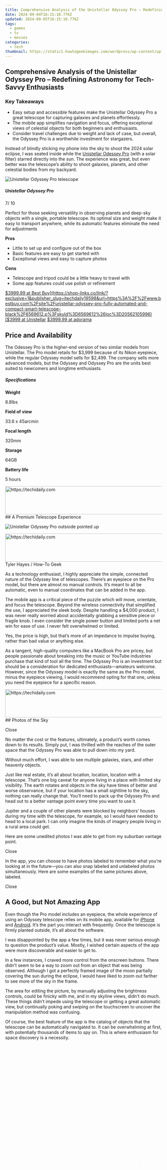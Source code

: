 ```yaml
---
title: Comprehensive Analysis of the Unistellar Odyssey Pro – Redefining Astronomy for Tech-Savvy Enthusiasts
date: 2024-09-04T16:15:10.776Z
updated: 2024-09-05T16:15:10.776Z
tags:
  - games
  - tv
  - movies
categories:
  - tech
thumbnail: https://static1.howtogeekimages.com/wordpress/wp-content/uploads/wm/2024/04/unistellar-odyssey-pro-on-its-tripod.JPG
---
```


## Comprehensive Analysis of the Unistellar Odyssey Pro – Redefining Astronomy for Tech-Savvy Enthusiasts

### Key Takeaways

* Easy setup and accessible features make the Unistellar Odyssey Pro a great telescope for capturing galaxies and planets effortlessly.
* The mobile app simplifies navigation and focus, offering exceptional views of celestial objects for both beginners and enthusiasts.
* Consider travel challenges due to weight and lack of case, but overall, the Odyssey Pro is a worthwhile investment for stargazers.

 Instead of blindly sticking my phone into the sky to shoot the 2024 solar eclipse, I was seated inside while the [Unistellar Odessey Pro](https://shop.unistellar.com/products/odyssey-pro) (with a solar filter) starred directly into the sun. The experience was great, but even better was the telescope’s ability to shoot galaxies, planets, and other celestial bodies from my backyard.

![Unistellar Odyssey Pro telescope](https://static1.howtogeekimages.com/wordpress/wp-content/uploads/2024/04/cleanshot-2024-04-12-at-13-18-45-2x.png) 

#####  Unistellar Odyssey Pro

7/ 10 

Perfect for those seeking versatility in observing planets and deep-sky objects with a single, portable telescope. Its optimal size and weight make it easy to transport anywhere, while its automatic features eliminate the need for adjustments

**Pros** 
* Little to set up and configure out of the box
* Basic features are easy to get started with
* Exceptional views and easy to capture photos

**Cons** 
* Telescope and tripod could be a little heavy to travel with
* Some app features could use polish or refinement

[$3999.99 at Best Buy](https://shop-links.co/link/?exclusive=1&publisher_slug=itechdaily19598&url=https%3A%2F%2Fwww.bestbuy.com%2Fsite%2Funistellar-odyssey-pro-fully-automated-and-compact-smart-telescope-black%2F6569612.p%3FskuId%3D6569612%26loc%3D20562105996) [$3999 at Unistellar](https://shop.unistellar.com/products/odyssey-pro?variant=40831247056919) [$3999.99 at adorama](https://adorama.rfvk.net/c/156932/51926/1036?subId1=UUhtgUeUpU2002701&subId2=ehtg&u=https%3A%2F%2Fwww.adorama.com%2Funiunodseypr.html) 

##  Price and Availability

 The Odessey Pro is the higher-end version of two similar models from Unistellar. The Pro model retails for $3,999 because of its Nikon eyepiece, while the regular Odyssey model sells for $2,499\. The company sells more advanced models, but the Odyssey and Odyssey Pro are the units best suited to newcomers and longtime enthusiasts.

#####  Specifications

**Weight** 

 8.8lbs 

**Field of view** 

 33.6 x 45arcmin 

**Focal length** 

 320mm 

**Storage** 

 64GB 

**Battery life** 

 5 hours 

<!-- affiliate ads begin -->
<a href="https://appsumo.8odi.net/c/5597632/2137413/7443" target="_top" id="2137413">
  <img src="//a.impactradius-go.com/display-ad/7443-2137413" border="0" alt="https://techidaily.com" width="728" height="90"/>
</a>
<img height="0" width="0" src="https://appsumo.8odi.net/i/5597632/2137413/7443" style="position:absolute;visibility:hidden;" border="0" />
<!-- affiliate ads end -->
##  A Premium Telescope Experience

![Unistellar Odyssey Pro outsiode pointed up](https://static1.howtogeekimages.com/wordpress/wp-content/uploads/wm/2024/04/unistellar-odyssey-pro-outsiode-pointed-up.JPG) 

<!-- affiliate ads begin -->
<a href="https://aligracehair.sjv.io/c/5597632/2012420/19272" target="_top" id="2012420">
  <img src="//a.impactradius-go.com/display-ad/19272-2012420" border="0" alt="https://techidaily.com" width="728" height="90"/>
</a>
<img height="0" width="0" src="https://aligracehair.sjv.io/i/5597632/2012420/19272" style="position:absolute;visibility:hidden;" border="0" />
<!-- affiliate ads end -->
Tyler Hayes / How-To Geek

 As a technology enthusiast, I highly appreciate the simple, connected nature of the Odyssey line of telescopes. There’s an eyepiece on the Pro model, but there are almost no manual controls. It’s meant to all be automatic, even to manual coordinates that can be added in the app.

 The mobile app is a critical piece of the puzzle which will move, orientate, and focus the telescope. Beyond the wireless connectivity that simplified the use, I appreciated the sleek body. Despite handling a $4,000 product, I was never really worried about accidentally grabbing a sensitive piece or fragile knob. I even consider the single power button and limited ports a net win for ease of use. I never felt overwhelmed or limited.

 Yes, the price is high, but that’s more of an impedance to impulse buying, rather than bad value or anything else.

 As a tangent, high-quality computers like a MacBook Pro are pricey, but people passionate about breaking into the music or YouTube industries purchase that kind of tool all the time. The Odyssey Pro is an investment but should be a consideration for dedicated enthusiasts—amateurs welcome. However, since the Odyssey model is exactly the same as the Pro model, minus the eyepiece viewing, I would recommend opting for that one, unless you need the eyepiece for a specific reason.

<!-- affiliate ads begin -->
<a href="https://appsumo.8odi.net/c/5597632/2123734/7443" target="_top" id="2123734">
  <img src="//a.impactradius-go.com/display-ad/7443-2123734" border="0" alt="https://techidaily.com" width="728" height="90"/>
</a>
<img height="0" width="0" src="https://appsumo.8odi.net/i/5597632/2123734/7443" style="position:absolute;visibility:hidden;" border="0" />
<!-- affiliate ads end -->
##  Photos of the Sky

Close 

 No matter the cost or the features, ultimately, a product’s worth comes down to its results. Simply put, I was thrilled with the reaches of the outer space that the Odyssey Pro was able to pull down into my yard.

 Without much effort, I was able to see multiple galaxies, stars, and other heavenly objects.

 Just like real estate, it’s all about location, location, location with a telescope. That’s one big caveat for anyone living in a place with limited sky visibility. The earth rotates and objects in the sky have times of better and worse observance, but if your location has a small sightline to the sky, nothing can really change that. You’ll need to pack up the Odyssey Pro and head out to a better vantage point every time you want to use it.

 Jupiter and a couple of other planets were blocked by neighbors’ houses during my time with the telescope, for example, so I would have needed to head to a local park. I can only imagine the kinds of imagery people living in a rural area could get.

 Here are some unedited photos I was able to get from my suburban vantage point.

Close 

 In the app, you can choose to have photos labeled to remember what you're looking at in the future—you can also snap labeled and unlabeled photos simultaneously. Here are some examples of the same pictures above, labeled.

Close 

##  A Good, but Not Amazing App

 Even though the Pro model includes an eyepiece, the whole experience of using an Odyssey telescope relies on its mobile app, available for [iPhone](https://apps.apple.com/ca/app/unistellar/id1435141427?l=fr-CA&%5Fga=2.51406889.1487549971.1713455674-650011739.1711638048&%5Fgac=1.21017289.1713455674.Cj0KCQjwiYOxBhC5ARIsAIvdH51zt4aeq0X0svsM6cEevnRvGVzcPKiXAINzFnDaMGjvFZunRsYJgRgaAmImEALw%5FwcB) and [Android](https://www.anrdoezrs.net/links/3607085/type/dlg/sid/UUhtgUeUpU2002701/https://play.google.com/store/apps/details?id=com.unistellar.evscope.android&hl=fr&gl=US&%5Fga=2.180625831.1487549971.1713455674-650011739.1711638048&%5Fgac=1.117455611.1713455674.Cj0KCQjwiYOxBhC5ARIsAIvdH51zt4aeq0X0svsM6cEevnRvGVzcPKiXAINzFnDaMGjvFZunRsYJgRgaAmImEALw%5FwcB). It’s the part you interact with frequently. Once the telescope is firmly planted outside, it’s all about the software.

 I was disappointed by the app a few times, but it was never serious enough to question the product’s value. Mostly, I wished certain aspects of the app were more discoverable and easier to get to.

 In a few instances, I craved more control from the onscreen buttons. There didn’t seem to be a way to zoom out from an object that was being observed. Although I got a perfectly framed image of the moon partially covering the sun during the eclipse, I would have liked to zoom out farther to see more of the sky in the frame.

 The area for editing the picture, by manually adjusting the brightness controls, could be finicky with me, and in my skyline views, didn't do much. These things didn’t impede using the telescope or getting a great automatic view, but continually poking and swiping on the touchscreen to uncover the manipulation method was confusing.

 Of course, the best feature of the app is the catalog of objects that the telescope can be automatically navigated to. It can be overwhelming at first, with potentially thousands of items to spy on. This is where enthusiasm for space discovery is a necessity.

<!-- affiliate ads begin -->
<span id="1834906">
					<video width="864" height="864" style="cursor:pointer"
           poster="//a.impactradius-go.com/display-clicktoplayimage/1834906.png"
           onclick="if(!this.playClicked){this.play();this.setAttribute('controls',true);this.playClicked=true;}">
	   <source src="//a.impactradius-go.com/display-ad/16836-1834906">
	   <img src="//a.impactradius-go.com/display-clicktoplayimage/1834906.png" style="border: none; height: 100%; width: 100%; object-fit: contain">
	</video>
	<div style="width:540px;text-align:center"><a href="javascript:window.open(decodeURIComponent('https%3A%2F%2F25home.pxf.io%2Fc%2F5597632%2F1834906%2F16836'), '_blank');void(0);">Click here</a></div>
</span>
<img height="0" width="0" src="https://imp.pxf.io/i/5597632/1834906/16836" style="position:absolute;visibility:hidden;" border="0" />
<!-- affiliate ads end -->
##  Travel May be a Chore

Close 

 As easy as the Odyssey Pro is to use at your house, there's a big temptation to want to take it out on camping trips or other excursions. Keep in mind though that the telescope itself weighs 8.8 pounds and the tripod weighs another 5.5 pounds for a total somewhere in the 14-pound range. That's not heavy per se, but it's also not lightweight. I really wish the Odyssey Pro came with a case, even just for storage, but it doesn't. The backpack that Unistellar sells is in the $400 range too.

 All that is to say, the telescope may not be the easiest to travel with for one reason or another. Keep in mind the telescope also requires power. Its built-in battery has an advertised 5-hour battery life. That rang true in my tests. I left the telescope on for about 60 minutes during the solar eclipse, having it track it and keep it in frame the entire time which resulted in about 20% battery drain. It started at 100% and when I stopped staring at the sun, through the device, it was around 80% full.

 The telescope comes with an AC power adapter with a USB-C plug on the other end, but you can use other cables or even a power bank to recharge it if you're away from the house.

 You won't be getting a lighter tripod either since the one it uses is specially designed to house the Odyssey line of telescopes. (It's a nice, sturdy tripod though.)

<!-- affiliate ads begin -->
<a href="https://appsumo.8odi.net/c/5597632/2049364/7443" target="_top" id="2049364">
  <img src="//a.impactradius-go.com/display-ad/7443-2049364" border="0" alt="https://techidaily.com" width="728" height="90"/>
</a>
<img height="0" width="0" src="https://appsumo.8odi.net/i/5597632/2049364/7443" style="position:absolute;visibility:hidden;" border="0" />
<!-- affiliate ads end -->
##  Should You Buy the Unistellar Odyssey Pro?

![Eyepiece on the Unistellar Odyssey Pro](https://static1.howtogeekimages.com/wordpress/wp-content/uploads/wm/2024/04/eyepiece-on-the-unistellar-odyssey-pro.JPG) 

Tyler Hayes / How-To Geek

 The [Unistellar Odyssey Pro](https://shop.unistellar.com/products/odyssey-pro) is unquestionably a great device for reaching into the heavens. It uncovered a completely new perspective for me on the twinkling lights I often take for granted. I especially enjoyed its ability to be a shared experience as multiple people peeked over my shoulder at its sights shown on my phone’s screen.

 If that’s the kind of space experience you’re seeking, one that fuels discovery, then I wholeheartedly recommend the Odyssey Pro. (The regular Odyssey may make more sense for most people though.) You don’t need to be a space expert yet, but if you’re interested in becoming one, this telescope may be a way to get there.

![Unistellar Odyssey Pro telescope](https://static1.howtogeekimages.com/wordpress/wp-content/uploads/2024/04/cleanshot-2024-04-12-at-13-18-45-2x.png) 

<!-- affiliate ads begin -->
<span id="1983549">
					<video width="576" height="240" style="cursor:pointer"
           poster="//a.impactradius-go.com/display-clicktoplayimage/1983549.png"
           onclick="if(!this.playClicked){this.play();this.setAttribute('controls',true);this.playClicked=true;}">
	   <source src="//a.impactradius-go.com/display-ad/22993-1983549">
	   <img src="//a.impactradius-go.com/display-clicktoplayimage/1983549.png" style="border: none; height: 100%; width: 100%; object-fit: contain">
	</video>
	<div style="width:360px;text-align:center"><a href="javascript:window.open(decodeURIComponent('https%3A%2F%2Fhomestyler.sjv.io%2Fc%2F5597632%2F1983549%2F22993'), '_blank');void(0);">Click here</a></div>
</span>
<img height="0" width="0" src="https://imp.pxf.io/i/5597632/1983549/22993" style="position:absolute;visibility:hidden;" border="0" />
<!-- affiliate ads end -->
#####  Unistellar Odyssey Pro

7/ 10 

Perfect for those seeking versatility in observing planets and deep-sky objects with a single, portable telescope. Its optimal size and weight make it easy to transport anywhere, while its automatic features eliminate the need for adjustments

[$3999.99 at Best Buy](https://shop-links.co/link/?exclusive=1&publisher_slug=itechdaily19598&url=https%3A%2F%2Fwww.bestbuy.com%2Fsite%2Funistellar-odyssey-pro-fully-automated-and-compact-smart-telescope-black%2F6569612.p%3FskuId%3D6569612%26loc%3D20562105996) [$3999 at Unistellar](https://shop.unistellar.com/products/odyssey-pro?variant=40831247056919) [$3999.99 at adorama](https://adorama.rfvk.net/c/156932/51926/1036?subId1=UUhtgUeUpU2002701&subId2=ehtg&u=https%3A%2F%2Fwww.adorama.com%2Funiunodseypr.html)

<ins class="adsbygoogle"
     style="display:block"
     data-ad-format="autorelaxed"
     data-ad-client="ca-pub-7571918770474297"
     data-ad-slot="1223367746"></ins>



<ins class="adsbygoogle"
     style="display:block"
     data-ad-client="ca-pub-7571918770474297"
     data-ad-slot="8358498916"
     data-ad-format="auto"
     data-full-width-responsive="true"></ins>

<span class="atpl-alsoreadstyle">Also read:</span>
<div><ul>
<li><a href="https://extra-resources.techidaily.com/new-choosing-faithful-hymns-download-and-modify-guide/"><u>[New] Choosing Faithful Hymns  Download and Modify Guide</u></a></li>
<li><a href="https://some-guidance.techidaily.com/new-how-to-set-up-zoom-for-video-meeting/"><u>[New] How to Set up Zoom for Video Meeting</u></a></li>
<li><a href="https://screen-sharing-recording.techidaily.com/updated-2024-approved-ideal-ios-tools-2023s-leading-choices-for-psp-gameplay/"><u>[Updated] 2024 Approved  Ideal iOS Tools  2023'S Leading Choices for PSP Gameplay</u></a></li>
<li><a href="https://video-capture.techidaily.com/updated-2024-approved-quieting-background-sounds-in-media-capture-free-and-paid/"><u>[Updated] 2024 Approved  Quieting Background Sounds in Media Capture (Free & Paid)</u></a></li>
<li><a href="https://facebook-video-footage.techidaily.com/updated-in-2024-excellent-10-tech-choices-for-livestream-monitoring/"><u>[Updated] In 2024, Excellent 10 Tech Choices for Livestream Monitoring</u></a></li>
<li><a href="https://fox-cloud.techidaily.com/updated-visionary-layout-overhauls-for-2024/"><u>[Updated] Visionary Layout Overhauls for 2024</u></a></li>
<li><a href="https://buynow-help.techidaily.com/comparing-ipad-pro-and-surface-pro-key-distinctions-revealed/"><u>Comparing IPad Pro and Surface Pro: Key Distinctions Revealed</u></a></li>
<li><a href="https://buynow-help.techidaily.com/d-link-powerline-kit-unveiled-swift-installation-rapid-file-sharing-insights/"><u>D-Link Powerline Kit Unveiled: Swift Installation, Rapid File Sharing Insights</u></a></li>
<li><a href="https://buynow-help.techidaily.com/efficient-heat-dissipation-with-a-cheap-laptop-tray-the-topmate-c302-breakdown/"><u>Efficient Heat Dissipation with a Cheap Laptop Tray: The TopMate C302 Breakdown</u></a></li>
<li><a href="https://buynow-help.techidaily.com/elevate-your-blogging-income-with-buysellads-monetization-tactics/"><u>Elevate Your Blogging Income with BuySellAds Monetization Tactics</u></a></li>
<li><a href="https://buynow-help.techidaily.com/enhancing-wifi-coverage-a-professional-review-on-the-performance-of-the-tp-link-re505x-extender/"><u>Enhancing WiFi Coverage: A Professional Review on the Performance of the TP-Link RE505X Extender</u></a></li>
<li><a href="https://buynow-help.techidaily.com/expert-analysis-why-the-samsung-qn55q6f-is-a-top-contender-in-4k-hdr-smart-tvs/"><u>Expert Analysis: Why the Samsung QN55Q6F Is a Top Contender in 4K HDR Smart TVs</u></a></li>
<li><a href="https://buynow-help.techidaily.com/exploring-nvidia-shield-tv-pros-features-the-perfect-gaming-media-player/"><u>Exploring Nvidia Shield TV Pro's Features: The Perfect Gaming Media Player</u></a></li>
<li><a href="https://buynow-help.techidaily.com/exploring-the-best-features-of-the-stylish-and-smart-withings-move-watch/"><u>Exploring the Best Features of the Stylish and Smart Withings Move Watch</u></a></li>
<li><a href="https://buynow-help.techidaily.com/fitbit-versa-smartwatch-examined-cost-effective-style-for-health-enthusiasts/"><u>Fitbit Versa Smartwatch Examined: Cost-Effective Style for Health Enthusiasts</u></a></li>
<li><a href="https://buynow-help.techidaily.com/gamers-delight-the-premier-console-selection-for-an-epic-year/"><u>Gamers' Delight: The Premier Console Selection for an Epic Year</u></a></li>
<li><a href="https://buynow-help.techidaily.com/high-definition-creation-with-the-huion-kamvas-gt-191-an-extensive-tablet-review/"><u>High Definition Creation with The Huion Kamvas GT-191 - An Extensive Tablet Review</u></a></li>
<li><a href="https://buynow-help.techidaily.com/immerse-yourself-in-the-thrill-a-detailed-evaluation-of-nhl-19s-interactive-online-experience/"><u>Immerse Yourself in the Thrill – A Detailed Evaluation of NHL 19’S Interactive Online Experience</u></a></li>
<li><a href="https://sim-unlock.techidaily.com/in-2024-how-to-unlock-iphone-13-mini-online-here-are-6-easy-ways-by-drfone-ios/"><u>In 2024, How to Unlock iPhone 13 mini Online? Here are 6 Easy Ways</u></a></li>
<li><a href="https://sim-unlock.techidaily.com/in-2024-ways-to-find-unlocking-codes-for-realme-c67-5g-phones-by-drfone-android/"><u>In 2024, Ways To Find Unlocking Codes For Realme C67 5G Phones</u></a></li>
<li><a href="https://facebook.techidaily.com/leveraging-visual-appeal-for-social-media-growth/"><u>Leveraging Visual Appeal for Social Media Growth</u></a></li>
<li><a href="https://buynow-help.techidaily.com/maximizing-music-at-parties-a-comprehensive-review-of-the-ion-audio-tailgater-plus/"><u>Maximizing Music at Parties: A Comprehensive Review of the ION Audio Tailgater Plus</u></a></li>
<li><a href="https://tech-revival.techidaily.com/new-accessibility-update-introducing-google-gemini-to-vintage-android-smartphones/"><u>New Accessibility Update: Introducing Google Gemini to Vintage Android Smartphones</u></a></li>
<li><a href="https://buynow-help.techidaily.com/petcube-budget-smart-hd-pets-camera-review-quality-meets-affordability/"><u>Petcube Budget-Smart HD Pets Camera Review: Quality Meets Affordability</u></a></li>
<li><a href="https://buynow-help.techidaily.com/score-big-with-limited-time-deals-on-premium-samsung-tech-gadgets/"><u>Score Big with Limited-Time Deals on Premium Samsung Tech Gadgets</u></a></li>
<li><a href="https://buynow-help.techidaily.com/the-best-pastime-games-to-enjoy-during-down-time/"><u>The Best Pastime Games to Enjoy During Down Time</u></a></li>
<li><a href="https://buynow-help.techidaily.com/the-ultimate-guide-to-the-garmin-forerunner/"><u>The Ultimate Guide to the Garmin Forerunner</u></a></li>
<li><a href="https://buynow-help.techidaily.com/top-10-recommended-sites-for-online-course-learning-experiences/"><u>Top 10 Recommended Sites for Online Course Learning Experiences</u></a></li>
<li><a href="https://buynow-help.techidaily.com/top-of-the-pup-pack-an-extensive-evaluation-of-the-best-dog-camera-on-the-market-furbo/"><u>Top of the Pup Pack: An Extensive Evaluation of The Best Dog Camera on the Market – Furbo</u></a></li>
<li><a href="https://buynow-help.techidaily.com/ultimate-guide-to-the-lenovo-thinkpad-x1-titanium-yoga-the-ideal-choice-for-fanatical-thinkpad-lovers/"><u>Ultimate Guide to the Lenovo ThinkPad X1 Titanium Yoga - The Ideal Choice for Fanatical ThinkPad Lovers</u></a></li>
<li><a href="https://buynow-help.techidaily.com/unleashing-the-potential-of-the-portable-beast-in-depth-look-at-apples-ipad-mini-5/"><u>Unleashing the Potential of the Portable Beast - In Depth Look at Apple's iPad Mini 5</u></a></li>
<li><a href="https://buynow-help.techidaily.com/unveiling-parental-supervision-and-long-range-expertise-with-the-powerful-synology-rt2600ac-wireless-networking-appliance/"><u>Unveiling Parental Supervision and Long-Range Expertise with the Powerful Synology RT2600ac Wireless Networking Appliance</u></a></li>
<li><a href="https://pokemon-go-android.techidaily.com/where-is-the-best-place-to-catch-dratini-on-realme-c51-drfone-by-drfone-virtual-android/"><u>Where Is the Best Place to Catch Dratini On Realme C51 | Dr.fone</u></a></li>
<li><a href="https://buynow-help.techidaily.com/xbox-series-s-evaluation-astonishing-tech-in-compact-design/"><u>Xbox Series S Evaluation: Astonishing Tech in Compact Design</u></a></li>
</ul></div>
